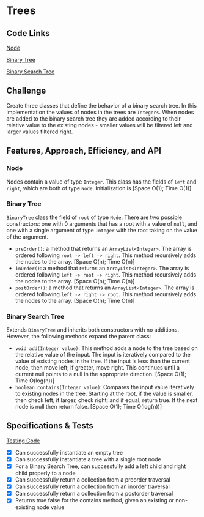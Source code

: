 # Trees

## Code Links

[Node](../tree/Node.java)

[Binary Tree](../tree/BinaryTree.java)

[Binary Search Tree](../tree/BinarySearchTree.java)

## Challenge

Create three classes that define the behavior of a binary search tree. In this implementation the values of nodes in the trees are `Integers`. When nodes are added to the binary search tree they are added according to their relative value to the existing nodes - smaller values will be filtered left and larger values filtered right.

## Features, Approach, Efficiency, and API

### Node

Nodes contain a value of type `Integer`. This class has the fields of `left` and `right`, which are both of type `Node`. Initialization is [Space O(1); Time O(1)].

### Binary Tree

`BinaryTree` class the field of `root` of type `Node`. There are two possible constructors: one with 0 arguments that has a root with a value of `null`, and one with a single argument of type `Integer` with the root taking on the value of the argument.

- `preOrder()`: a method that returns an `ArrayList<Integer>`. The array is ordered following `root -> left -> right`. This method recursively adds the nodes to the array. [Space O(n); Time O(n)]
- `inOrder()`: a method that returns an `ArrayList<Integer>`. The array is ordered following `left -> root -> right`. This method recursively adds the nodes to the array. [Space O(n); Time O(n)]
- `postOrder()`: a method that returns an `ArrayList<Integer>`. The array is ordered following `left -> right -> root`. This method recursively adds the nodes to the array. [Space O(n); Time O(n)]

### Binary Search Tree

Extends `BinaryTree` and inherits both constructors with no additions. However, the following methods expand the parent class:

- `void add(Integer value)`: This method adds a node to the tree based on the relative value of the input. The input is iteratively compared to the value of existing nodes in the tree. If the input is less than the current node, then move left; if greater, move right. This continues until a current null points to a null in the appropriate direction.  [Space O(1); Time O(log(n))]
- `boolean contains(Integer value)`: Compares the input value iteratively to existing nodes in the tree. Starting at the root, if the value is smaller, then check left; if larger, check right; and if equal, return true. If the next node is null then return false. [Space O(1); Time O(log(n))]

## Specifications & Tests

[Testing Code](../../../../test/java/datastructures/tree/BinaryTreeTest.java)

- [x] Can successfully instantiate an empty tree
- [x] Can successfully instantiate a tree with a single root node
- [x] For a Binary Search Tree, can successfully add a left child and right child properly to a node
- [x] Can successfully return a collection from a preorder traversal
- [x] Can successfully return a collection from an inorder traversal
- [x] Can successfully return a collection from a postorder traversal
- [x] Returns true	false for the contains method, given an existing or non-existing node value
